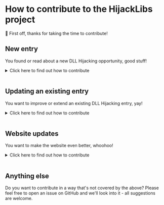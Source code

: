 # How to contribute to the HijackLibs project

🎉 First off, thanks for taking the time to contribute!


## New entry

You found or read about a new DLL Hijacking opportunity, good stuff! 

<details><summary>Click here to find out how to contribute</summary>
<p>

By creating a YAML file that follows our schema, you can get your suggestion added to this project very easily.

0. **Before you start**: 
   make sure there isn't already an entry for the DLL you want to add!

1. **Fork and clone this project**
   If you're not familiar with this, you can find more information on how to do this via [GitHub Docs](https://docs.github.com/en/get-started/quickstart/fork-a-repo).

2. **Create a new YAML file**
   Create a new `.yml` file under the `/yml` folder. Use the name of the DLL file you will be documenting as the name of the file, all lower case.
   For example, if you want to create an entry for `LorumIpsum.dll`, call your file `lorumipsum.yml`. 

3. **Follow this project's schema**
   Copy this project's [template](/template.yml) and paste it in your newly created file. Now populate all fields where possible; remove any fields you don't need, and please remove all comments before proceeding to the next step.

5. **Push and check GitHub actions**
   Push your entry to your own fork (see [GitHub Docs](https://docs.github.com/en/get-started/using-git/pushing-commits-to-a-remote-repository)). A couple of checks will be performed by GitHub actions, to check if your contribution is passing our quality checks. Putting it simply, it is checking if the file you created is valid YAML and whether the fields have been populated correctly in the expected format.

   If all is well, you should see a green tick (✔️) next to your commit. 
   If a check failed, click the red cross (❌) to get more details on what went wrong. Make sure you fix any issues before proceeding to the next step!
   
5. **Submit your pull request**
   Now all you have to do is open a pull request. 
   One of the maintainers of this project will review your suggestion. If all goes well, your entry will be merged into the the project!

</p>
</details><br />

## Updating an existing entry
You want to improve or extend an existing DLL Hijacking entry, yay!

<details><summary>Click here to find out how to contribute</summary>
<p>

Simply updating the existing YAML file with your new insights will do the job.

1. **Fork and clone this project**
   If you're not familiar with this, you can find more information on how to do this via [GitHub Docs](https://docs.github.com/en/get-started/quickstart/fork-a-repo).

2. **Locate and update the YAML file**
   Locate the `.yml` file under the `/yml` folder and start making changes. Make sure you keep adhering to the YAML schema.

3. **Push and check GitHub actions**
   Push your entry to your own fork (see [GitHub Docs](https://docs.github.com/en/get-started/using-git/pushing-commits-to-a-remote-repository)). A couple of checks will be performed by GitHub actions, to check if your contribution is passing our quality checks. Putting it simply, it is checking if the file you updated is still valid YAML and whether the fields have been populated correctly in the expected format.

   If all is well, you should see a green tick (✔️) next to your commit. 
   If a check failed, click the red cross (❌) to get more details on what went wrong. Make sure you fix any issues before proceeding to the next step!
   
4. **Submit your pull request**
   Now all you have to do is open a pull request. 
   One of the maintainers of this project will review your suggestion. If all goes well, your entry will be merged into the the project!

</p>
</details><br />

## Website updates
You want to make the website even better, whoohoo!
<details><summary>Click here to find out how to contribute</summary>
<p>

The website is hosted in GitHub pages and uses Jekyll. You can find the code of the website in the `gh-pages` branch.

1. **Fork and clone this project**
   If you're not familiar with this, you can find more information on how to do this via [GitHub Docs](https://docs.github.com/en/get-started/quickstart/fork-a-repo).

2. **Check out the `gh-pages` branch**
   Make sure you are on the right branch before making any changes. 

3. **Make your changes**
   Update the required files to make the changes you want to make. Remember that you can get a local instance of the website running via Jekyll (see [GitHub Docs](https://docs.github.com/en/pages/setting-up-a-github-pages-site-with-jekyll/testing-your-github-pages-site-locally-with-jekyll)) to validate the changes you have made.

4. **Push and check GitHub actions**
   Push your entry to your own fork (see [GitHub Docs](https://docs.github.com/en/get-started/using-git/pushing-commits-to-a-remote-repository))..   
5. **Submit your pull request**
   Now all you have to do is open a pull request. 
   One of the maintainers of this project will review your suggestion. If all goes well, your entry will be merged into the the project! 
</p>
</details><br />

## Anything else
Do you want to contribute in a way that's not covered by the above? Please feel free to open an issue on GitHub and we'll look into it - all suggestions are welcome.

